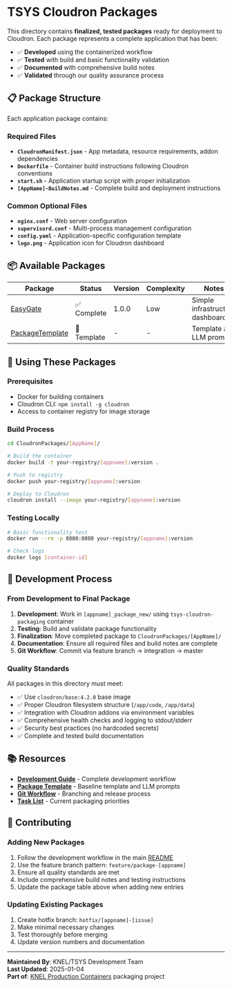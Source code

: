 # TSYS Cloudron Packages

This directory contains **finalized, tested packages** ready for deployment to Cloudron. Each package represents a complete application that has been:

- ✅ **Developed** using the containerized workflow
- ✅ **Tested** with build and basic functionality validation  
- ✅ **Documented** with comprehensive build notes
- ✅ **Validated** through our quality assurance process

## 📋 Package Structure

Each application package contains:

### Required Files
- **`CloudronManifest.json`** - App metadata, resource requirements, addon dependencies
- **`Dockerfile`** - Container build instructions following Cloudron conventions
- **`start.sh`** - Application startup script with proper initialization
- **`[AppName]-BuildNotes.md`** - Complete build and deployment instructions

### Common Optional Files
- **`nginx.conf`** - Web server configuration
- **`supervisord.conf`** - Multi-process management configuration
- **`config.yaml`** - Application-specific configuration template
- **`logo.png`** - Application icon for Cloudron dashboard

## 📦 Available Packages

| Package | Status | Version | Complexity | Notes |
|---------|--------|---------|------------|--------|
| [EasyGate](EasyGate/) | ✅ Complete | 1.0.0 | Low | Simple infrastructure dashboard |
| [PackageTemplate](PackageTemplate/) | 📖 Template | - | - | Template and LLM prompts |

## 🚀 Using These Packages

### Prerequisites
- Docker for building containers
- Cloudron CLI: `npm install -g cloudron`
- Access to container registry for image storage

### Build Process
```bash
cd CloudronPackages/[AppName]/

# Build the container
docker build -t your-registry/[appname]:version .

# Push to registry  
docker push your-registry/[appname]:version

# Deploy to Cloudron
cloudron install --image your-registry/[appname]:version
```

### Testing Locally
```bash
# Basic functionality test
docker run --rm -p 8080:8080 your-registry/[appname]:version

# Check logs
docker logs [container-id]
```

## 🔧 Development Process

### From Development to Final Package
1. **Development**: Work in `[appname]_package_new/` using `tsys-cloudron-packaging` container
2. **Testing**: Build and validate package functionality
3. **Finalization**: Move completed package to `CloudronPackages/[AppName]/`
4. **Documentation**: Ensure all required files and build notes are complete
5. **Git Workflow**: Commit via feature branch → integration → master

### Quality Standards
All packages in this directory must meet:
- ✅ Use `cloudron/base:4.2.0` base image
- ✅ Proper Cloudron filesystem structure (`/app/code`, `/app/data`)
- ✅ Integration with Cloudron addons via environment variables
- ✅ Comprehensive health checks and logging to stdout/stderr
- ✅ Security best practices (no hardcoded secrets)
- ✅ Complete and tested build documentation

## 📚 Resources

- **[Development Guide](../README.md)** - Complete development workflow
- **[Package Template](PackageTemplate/)** - Baseline template and LLM prompts
- **[Git Workflow](../GIT_WORKFLOW.md)** - Branching and release process
- **[Task List](../TASKS.md)** - Current packaging priorities

## 🤝 Contributing

### Adding New Packages
1. Follow the development workflow in the main [README](../README.md)
2. Use the feature branch pattern: `feature/package-[appname]`
3. Ensure all quality standards are met
4. Include comprehensive build notes and testing instructions
5. Update the package table above when adding new entries

### Updating Existing Packages
1. Create hotfix branch: `hotfix/[appname]-[issue]`
2. Make minimal necessary changes
3. Test thoroughly before merging
4. Update version numbers and documentation

---

**Maintained By**: KNEL/TSYS Development Team  
**Last Updated**: 2025-01-04  
**Part of**: [KNEL Production Containers](../README.md) packaging project
